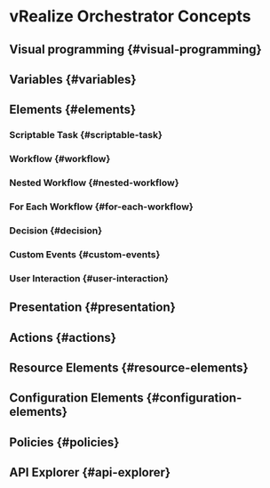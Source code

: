 # vRealize Orchestrator Concepts

## Visual programming {#visual-programming}

## Variables {#variables}

## Elements {#elements}
### Scriptable Task {#scriptable-task}
### Workflow {#workflow}
### Nested Workflow {#nested-workflow}
### For Each Workflow {#for-each-workflow}
### Decision {#decision}
### Custom Events {#custom-events}
### User Interaction {#user-interaction}

## Presentation {#presentation}

## Actions {#actions}

## Resource Elements {#resource-elements}

## Configuration Elements {#configuration-elements}

## Policies {#policies}

## API Explorer {#api-explorer}

